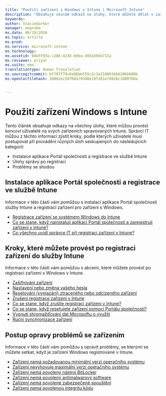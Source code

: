```yaml
---
title: "Použití zařízení s Windows v Intune | Microsoft Intune"
description: "Obsahuje seznam odkazů na úlohy, které můžete dělat v zařízení s Windows, když je zařízení registrované v Intune."
keywords: 
author: Staciebarker
manager: angrobe
ms.date: 09/19/2016
ms.topic: article
ms.prod: 
ms.service: microsoft-intune
ms.technology: 
ms.assetid: 0de5f03a-c288-423b-b9ea-493a39eb715a
ms.reviewer: priyar
ms.suite: ems
translationtype: Human Translation
ms.sourcegitcommit: bff97f79c6e88bbf55c2c3a259891bb6206b690b
ms.openlocfilehash: 28062ec58760a793d0e19f281efd026c3d8070da


---
```


# Použití zařízení Windows s Intune

Tento článek obsahuje odkazy na všechny úlohy, které můžou provést koncoví uživatelé na svých zařízeních spravovaných Intune. Správci IT můžou z těchto informací zjistit kroky, podle kterých uživatelé musí postupovat při provádění různých úloh seskupených do následujících kategorií:
- Instalace aplikace Portál společnosti a registrace ve službě Intune
- Úlohy správy po registraci
- Problémy se shodou

## Instalace aplikace Portál společnosti a registrace ve službě Intune

Informace v této části vám pomůžou s instalací aplikace Portál společnosti služby Intune a registrací zařízení pro zařízení s Windows.

- [Registrace zařízení se systémem Windows do Intune](enroll-your-device-in-intune-windows.md)
- [Co se stane, když nainstaluji aplikaci Portál společnosti a zaregistruji zařízení v Intune?](what-happens-if-you-install-the-company-portal-app-and-enroll-your-device-in-intune-windows.md)
- [Co všechno uvidí správce IT při registraci zařízení v Intune?](what-can-your-it-administrator-see-when-you-enroll-your-device-in-intune-windows.md)

## Kroky, které můžete provést po registraci zařízení do služby Intune

Informace v této části vám pomůžou s akcemi, které můžete provést po registraci zařízení s Windows v Intune.

- [Zašifrování zařízení](encrypt-your-device-windows.md)
- [Nastavení nebo změna vašeho hesla](set-or-change-your-password-windows.md)
- [Resetování (vymazání) ztraceného nebo odcizeného zařízení](reset-erase-your-lost-or-stolen-device-windows.md)
- [Zrušení registrace zařízení v Intune](unenroll-your-device-from-intune-windows.md)
- [Co se stane, když zrušíte registraci zařízení v Intune?](what-happens-if-you-unenroll-your-device-from-intune-windows.md)
- [Co se stane, když resetujete zařízení pomocí Portálu společnosti?](what-happens-if-you-reset-your-device-using-the-company-portal-windows.md)
- [Vypnutí shromažďování dat Microsoftu o využití](turn-off-microsoft-usage-data-collection-windows.md)
- [Ruční synchronizace zařízení](sync-your-device-manually-windows.md)

## Postup opravy problémů se zařízením

Informace v této části vám pomůžou s opravit problémy, se kterými se můžete setkat, když je zařízení Windows registrované v Intune.

- [Zařízení nemá požadovanou minimální verzi operačního systému](device-doesnt-have-the-required-minimum-operating-system-version-windows.md)
- [Zařízení nevyhovuje maximální verzi operačního systému](device-doesnt-comply-with-maximum-operating-system-version-windows.md)
- [Zařízení nemá povolený nástroj BitLocker](device-doesnt-have-bitlocker-enabled-windows.md)
- [Zařízení nemá povolený antimalwarový software](device-doesnt-have-antimalware-software-enabled-windows.md)
- [Zařízení nemá povolené zabezpečené spouštění](device-doesnt-have-secure-boot-enabled-windows.md)
- [Zařízení nemá povolenou integritu kódu](device-doesnt-have-code-integrity-enabled-windows.md)



<!--HONumber=Sep16_HO3-->



